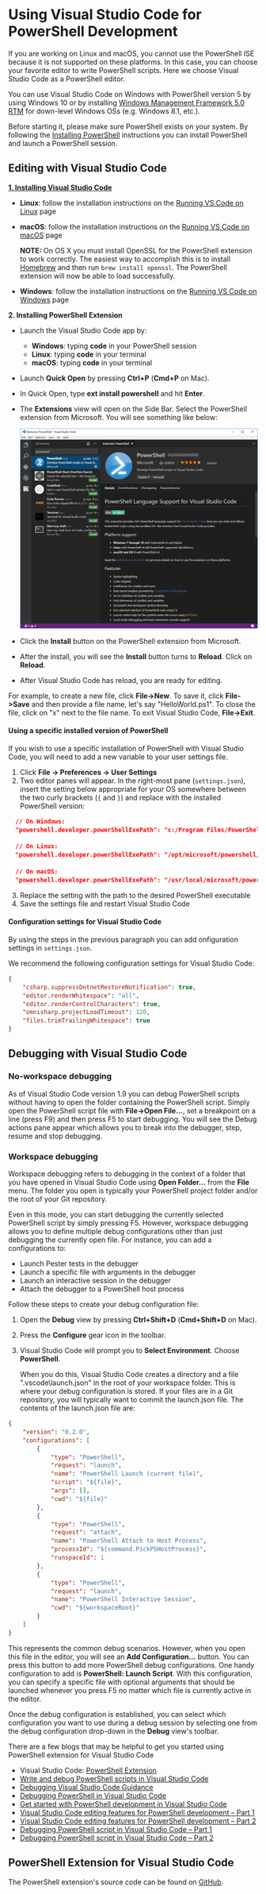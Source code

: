 Using Visual Studio Code for PowerShell Development
====

If you are working on Linux and macOS, you cannot use the PowerShell ISE because it is not supported on these platforms.
In this case, you can choose your favorite editor to write PowerShell scripts.
Here we choose Visual Studio Code as a PowerShell editor.

You can use Visual Studio Code on Windows with PowerShell version 5 by using Windows 10 or by installing [Windows Management Framework 5.0 RTM](https://www.microsoft.com/en-us/download/details.aspx?id=50395) for down-level Windows OSs (e.g. Windows 8.1, etc.).

Before starting it, please make sure PowerShell exists on your system.
By following the [Installing PowerShell](./README.md#installing-powershell) instructions you can install PowerShell and launch a PowerShell session.

Editing with Visual Studio Code
----
[**1. Installing Visual Studio Code**](https://code.visualstudio.com/Docs/setup/setup-overview)

* **Linux**: follow the installation instructions on the [Running VS Code on Linux](https://code.visualstudio.com/docs/setup/linux) page

* **macOS**: follow the installation instructions on the [Running VS Code on macOS](https://code.visualstudio.com/docs/setup/mac) page

  **NOTE:** On OS X you must install OpenSSL for the PowerShell extension to work correctly.
            The easiest way to accomplish this is to install [Homebrew](http://brew.sh/) and then run `brew install openssl`.
            The PowerShell extension will now be able to load successfully.

* **Windows**: follow the installation instructions on the [Running VS Code on Windows](https://code.visualstudio.com/docs/setup/windows) page


**2. Installing PowerShell Extension**

- Launch the Visual Studio Code app by:
    * **Windows**:      typing **code** in your PowerShell session
    * **Linux**:        typing **code** in your terminal
    * **macOS**:        typing **code** in your terminal

- Launch **Quick Open** by pressing **Ctrl+P** (**Cmd+P** on Mac).
- In Quick Open, type **ext install powershell** and hit **Enter**.
- The **Extensions** view will open on the Side Bar. Select the PowerShell extension from Microsoft.
  You will see something like below:

  ![VSCode](vscode.png)

- Click the **Install** button on the PowerShell extension from Microsoft.
- After the install, you will see the **Install** button turns to **Reload**.
  Click on **Reload**.
- After Visual Studio Code has reload, you are ready for editing.

For example, to create a new file, click **File->New**.
To save it, click **File->Save** and then provide a file name, let's say "HelloWorld.ps1".
To close the file, click on "x" next to the file name.
To exit Visual Studio Code, **File->Exit**.

#### Using a specific installed version of PowerShell

If you wish to use a specific installation of PowerShell with Visual Studio Code, you will need to add a new variable to your user settings file.

1. Click **File -> Preferences -> User Settings**
2. Two editor panes will appear.
   In the right-most pane (`settings.json`), insert the setting below appropriate for your OS somewhere between the two curly brackets (`{` and `}`) and replace *<version>* with the installed PowerShell version:

  ```json
    // On Windows:
    "powershell.developer.powerShellExePath": "c:/Program Files/PowerShell/<version>/powershell.exe"

    // On Linux:
    "powershell.developer.powerShellExePath": "/opt/microsoft/powershell/<version>/powershell"

    // On macOS:
    "powershell.developer.powerShellExePath": "/usr/local/microsoft/powershell/<version>/powershell"
  ```

3. Replace the setting with the path to the desired PowerShell executable
4. Save the settings file and restart Visual Studio Code

#### Configuration settings for Visual Studio Code

By using the steps in the previous paragraph you can add onfiguration settings in `settings.json`.

We recommend the following configuration settings for Visual Studio Code:

```json
{
    "csharp.suppressDotnetRestoreNotification": true,
    "editor.renderWhitespace": "all",
    "editor.renderControlCharacters": true,
    "omnisharp.projectLoadTimeout": 120,
    "files.trimTrailingWhitespace": true
}
```

Debugging with Visual Studio Code
----
### No-workspace debugging
As of Visual Studio Code version 1.9 you can debug PowerShell scripts without having to open the folder containing the PowerShell script.
Simply open the PowerShell script file with **File->Open File...**, set a breakpoint on a line (press F9) and then press F5 to start debugging.
You will see the Debug actions pane appear which allows you to break into the debugger, step, resume and stop debugging.

### Workspace debugging
Workspace debugging refers to debugging in the context of a folder that you have opened in Visual Studio Code using **Open Folder...** from the **File** menu.
The folder you open is typically your PowerShell project folder and/or the root of your Git repository.

Even in this mode, you can start debugging the currently selected PowerShell script by simply pressing F5.
However, workspace debugging allows you to define multiple debug configurations other than just debugging the currently open file.
For instance, you can add a configurations to:

* Launch Pester tests in the debugger
* Launch a specific file with arguments in the debugger
* Launch an interactive session in the debugger
* Attach the debugger to a PowerShell host process

Follow these steps to create your debug configuration file:
1. Open the **Debug** view by pressing **Ctrl+Shift+D** (**Cmd+Shift+D** on Mac).
2. Press the **Configure** gear icon in the toolbar.
3. Visual Studio Code will prompt you to **Select Environment**.
Choose **PowerShell**.

   When you do this, Visual Studio Code creates a directory and a file ".vscode\launch.json" in the root of your workspace folder.
   This is where your debug configuration is stored. If your files are in a Git repository, you will typically want to commit the launch.json file.
   The contents of the launch.json file are:

```json
{
    "version": "0.2.0",
    "configurations": [
        {
            "type": "PowerShell",
            "request": "launch",
            "name": "PowerShell Launch (current file)",
            "script": "${file}",
            "args": [],
            "cwd": "${file}"
        },
        {
            "type": "PowerShell",
            "request": "attach",
            "name": "PowerShell Attach to Host Process",
            "processId": "${command.PickPSHostProcess}",
            "runspaceId": 1
        },
        {
            "type": "PowerShell",
            "request": "launch",
            "name": "PowerShell Interactive Session",
            "cwd": "${workspaceRoot}"
        }
    ]
}

```
This represents the common debug scenarios.
However, when you open this file in the editor, you will see an **Add Configuration...** button.
You can press this button to add more PowerShell debug configurations. One handy configuration to add is **PowerShell: Launch Script**.
With this configuration, you can specify a specific file with optional arguments that should be launched whenever you press F5 no matter which file is currently active in the editor.

Once the debug configuration is established, you can select which configuration you want to use during a debug session by selecting one from the debug configuration drop-down in the **Debug** view's toolbar.

There are a few blogs that may be helpful to get you started using PowerShell extension for Visual Studio Code

- Visual Studio Code: [PowerShell Extension][ps-extension]
- [Write and debug PowerShell scripts in Visual Studio Code][debug]
- [Debugging Visual Studio Code Guidance][vscode-guide]
- [Debugging PowerShell in Visual Studio Code][ps-vscode]
- [Get started with PowerShell development in Visual Studio Code][getting-started]
- [Visual Studio Code editing features for PowerShell development – Part 1][editing-part1]
- [Visual Studio Code editing features for PowerShell development – Part 2][editing-part2]
- [Debugging PowerShell script in Visual Studio Code – Part 1][debugging-part1]
- [Debugging PowerShell script in Visual Studio Code – Part 2][debugging-part2]

[ps-extension]:https://blogs.msdn.microsoft.com/cdndevs/2015/12/11/visual-studio-code-powershell-extension/
[debug]:https://blogs.msdn.microsoft.com/powershell/2015/11/16/announcing-powershell-language-support-for-visual-studio-code-and-more/
[vscode-guide]:https://johnpapa.net/debugging-with-visual-studio-code/
[ps-vscode]:https://github.com/PowerShell/vscode-powershell/tree/master/examples
[getting-started]:https://blogs.technet.microsoft.com/heyscriptingguy/2016/12/05/get-started-with-powershell-development-in-visual-studio-code/
[editing-part1]:https://blogs.technet.microsoft.com/heyscriptingguy/2017/01/11/visual-studio-code-editing-features-for-powershell-development-part-1/
[editing-part2]:https://blogs.technet.microsoft.com/heyscriptingguy/2017/01/12/visual-studio-code-editing-features-for-powershell-development-part-2/
[debugging-part1]:https://blogs.technet.microsoft.com/heyscriptingguy/2017/02/06/debugging-powershell-script-in-visual-studio-code-part-1/
[debugging-part2]:https://blogs.technet.microsoft.com/heyscriptingguy/2017/02/13/debugging-powershell-script-in-visual-studio-code-part-2/

PowerShell Extension for Visual Studio Code
----

The PowerShell extension's source code can be found on [GitHub](https://github.com/PowerShell/vscode-powershell).
